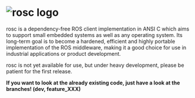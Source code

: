 ![rosc logo](http://web1.synapticon.com/pub/rosc-Logo_150.png)
====
rosc is a dependency-free ROS client implementation in ANSI C which aims to support small embedded systems as well as any operating system. 
Its long-term goal is to become a hardened, efficient and highly portable implementation of the ROS middleware, 
making it a good choice for use in industrial applications or product development.

rosc is not yet available for use, but under heavy development, please be patient for the first release.

<b>If you want to look at the already existing code, just have a look at the branches! (dev, feature_XXX)</b>
